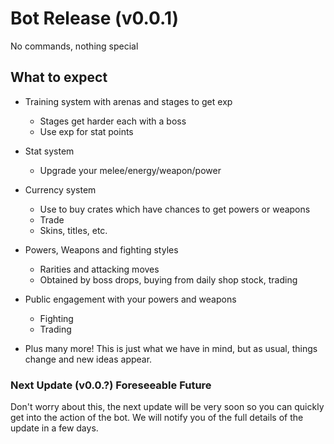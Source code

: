 # **Bot Release (v0.0.1)**

No commands, nothing special

## **__What to expect__**
- Training system with arenas and stages to get exp
    - Stages get harder each with a boss
    - Use exp for stat points
    
- Stat system
    - Upgrade your melee/energy/weapon/power
    
- Currency system
    - Use to buy crates which have chances to get powers or weapons
    - Trade
    - Skins, titles, etc.
- Powers, Weapons and fighting styles
    - Rarities and attacking moves
    - Obtained by boss drops, buying from daily shop stock, trading
- Public engagement with your powers and weapons
    - Fighting
    - Trading
- Plus many more! This is just what we have in mind, but as usual, things change and new ideas appear.

### **Next Update (v0.0.?) Foreseeable Future**

Don't worry about this, the next update will be very soon so you can quickly get into the action of the bot. We will notify you of the full details of the update in a few days.